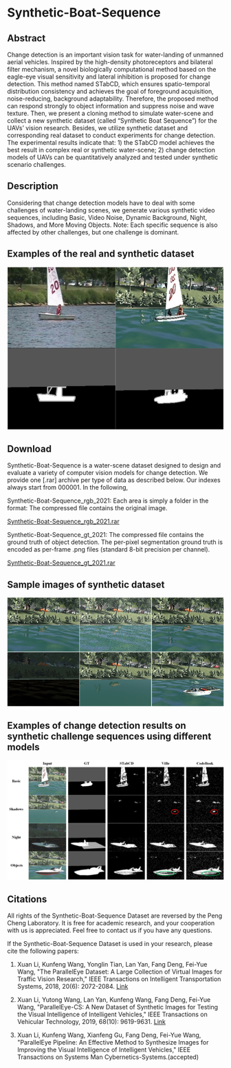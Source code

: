 # Synthetic-Boat-Sequence


## Abstract

Change detection is an important vision task for water-landing of unmanned aerial vehicles. Inspired by the high-density 
photoreceptors and bilateral filter mechanism, a novel biologically computational method based on the eagle-eye visual
sensitivity and lateral inhibition is proposed for change detection. This method named STabCD, which ensures spatio-temporal
distribution consistency and achieves the goal of foreground acquisition, noise-reducing, background adaptability. Therefore,
the proposed method can respond strongly to object information and suppress noise and wave texture. Then, we present a cloning
method to simulate water-scene and collect a new synthetic dataset (called “Synthetic Boat Sequence”) for the UAVs’ vision
research. Besides, we utilize synthetic dataset and corresponding real dataset to conduct experiments for change detection. The
experimental results indicate that: 1) the STabCD model achieves the best result in complex real or synthetic water-scene; 2) change
detection models of UAVs can be quantitatively analyzed and tested under synthetic scenario challenges.

## Description
Considering that change detection models have to deal with some challenges of water-landing scenes, we generate various synthetic video
sequences, including Basic, Video Noise, Dynamic Background, Night, Shadows, and More Moving Objects. Note:
Each specific sequence is also affected by other challenges, but one challenge is dominant.

## Examples of the real and synthetic dataset
![image](https://github.com/lx7555/Synthetic-Boat-Sequence/blob/main/image/figure1.jpg)

## Download
Synthetic-Boat-Sequence is a water-scene dataset designed to design and evaluate a variety of computer vision models for change detection.
We provide one [.rar] archive per type of data as described below. Our indexes always start from 000001. In the following,

Synthetic-Boat-Sequence_rgb_2021: Each area is simply a folder in the format: The compressed file contains the original image.

[Synthetic-Boat-Sequence_rgb_2021.rar](https://drive.google.com/file/d/1MlkNlYiB2Xlo2ZrIo5OHdiXzw_a2MaCr/view?usp=sharing)

Synthetic-Boat-Sequence_gt_2021: The compressed file contains the ground truth of object detection. The per-pixel segmentation ground truth is encoded as per-frame .png files (standard 8-bit precision per channel).

[Synthetic-Boat-Sequence_gt_2021.rar](https://drive.google.com/file/d/1MlkNlYiB2Xlo2ZrIo5OHdiXzw_a2MaCr/view?usp=sharing)

## Sample images of synthetic dataset
![image](https://github.com/lx7555/Synthetic-Boat-Sequence/blob/main/image/figure2.jpg)

## Examples of change detection results on synthetic challenge sequences using different models
![image](https://github.com/lx7555/Synthetic-Boat-Sequence/blob/main/image/figure3.jpg)

## Citations
All rights of the Synthetic-Boat-Sequence Dataset are reversed by the Peng Cheng Laboratory. It is free for academic research, and your cooperation with us is appreciated. Feel free to contact us if you have any questions.

If the Synthetic-Boat-Sequence Dataset is used in your research, please cite the following papers:

1. Xuan Li, Kunfeng Wang, Yonglin Tian, Lan Yan, Fang Deng, Fei-Yue Wang, "The ParallelEye Dataset: A Large Collection of Virtual Images for Traffic Vision Research," 
IEEE Transactions on Intelligent Transportation Systems, 2018, 20(6): 2072-2084. [Link](https://ieeexplore.ieee.org/document/8451919/)

2. Xuan Li, Yutong Wang, Lan Yan, Kunfeng Wang, Fang Deng, Fei-Yue Wang, "ParallelEye-CS: A New Dataset of Synthetic Images for Testing the Visual Intelligence of Intelligent Vehicles," IEEE Transactions on Vehicular Technology, 2019, 68(10): 9619-9631. [Link](https://ieeexplore.ieee.org/abstract/document/8807212)

3. Xuan Li, Kunfeng Wang, Xianfeng Gu, Fang Deng, Fei-Yue Wang, "ParallelEye Pipeline: An Effective Method to Synthesize Images for Improving the Visual
Intelligence of Intelligent Vehicles," IEEE Transactions on Systems Man Cybernetics-Systems.(accepted) 


